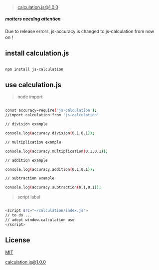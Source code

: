 > calculation.js@1.0.0

##### matters needing attention

Due to release errors, js-accuracy is changed to js-calculation from now on！

## install calculation.js

```bash

npm install js-calculation

```

## use calculation.js

> node import

``` bash

const accuracy=require('js-calculation');
//import calculation from 'js-calculation'

// division example

console.log(accuracy.division(0.1,0.1));

// multiplication example

console.log(accuracy.multiplication(0.1,0.1));

// addition example

console.log(accuracy.addition(0.1,0.1));

// subtraction example

console.log(accuracy.subtraction(0.1,0.1));

```

> script label

``` bash

<script src="~/calculation/index.js">
// to do ...
// adopt window.calculation use
</script>

```

##  License

[MIT](http://opensource.org/licenses/MIT)

[calculation.js@1.0.0](https://github.com/noteScript/js-calculation.git)
